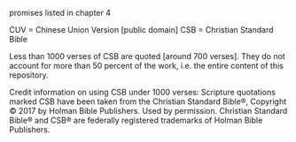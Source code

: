 promises listed in chapter 4

CUV = Chinese Union Version [public domain]
CSB = Christian Standard Bible

Less than 1000 verses of CSB are quoted [around 700 verses].
They do not account for more than 50 percent of the work, i.e. the entire content of this repository.

Credit information on using CSB under 1000 verses:
Scripture quotations marked CSB have been taken from the Christian Standard Bible®, Copyright © 2017 by Holman Bible Publishers. Used by permission. Christian Standard Bible® and CSB® are federally registered trademarks of Holman Bible Publishers.
